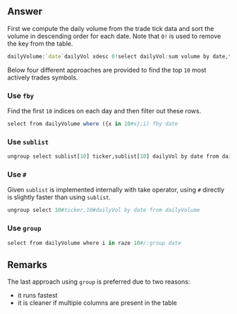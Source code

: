 ## Answer
First we compute the daily volume from the trade tick data and sort the volume in descending order for each date. Note that ``0!`` is used to remove the key from the table.

```q
dailyVolume:`date`dailyVol xdesc 0!select dailyVol:sum volume by date,ticker from trades;
```

Below four different approaches are provided to find the top ``10`` most actively trades symbols.

### Use ``fby``
Find the first ``10`` indices on each day and then filter out these rows.

```q
select from dailyVolume where ({x in 10#x};i) fby date
```

### Use ``sublist``
```q
ungroup select sublist[10] ticker,sublist[10] dailyVol by date from dailyVolume
```

### Use ``#``
Given ``sublist`` is implemented internally with take operator, using ``#`` directly is slightly faster than using ``sublist``.

```q
ungroup select 10#ticker,10#dailyVol by date from dailyVolume
```

### Use ``group``
```q
select from dailyVolume where i in raze 10#/:group date
```

## Remarks
The last approach using ``group`` is preferred due to two reasons:

- it runs fastest
- it is cleaner if multiple columns are present in the table

